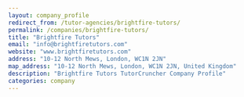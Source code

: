 ```yaml
---
layout: company_profile
redirect_from: /tutor-agencies/brightfire-tutors/
permalink: /companies/brightfire-tutors/
title: "Brightfire Tutors"
email: "info@brightfiretutors.com"
website: "www.brightfiretutors.com"
address: "10-12 North Mews, London, WC1N 2JN"
map_address: "10-12 North Mews, London, WC1N 2JN, United Kingdom"
description: "Brightfire Tutors TutorCruncher Company Profile"
categories: company
---
```


